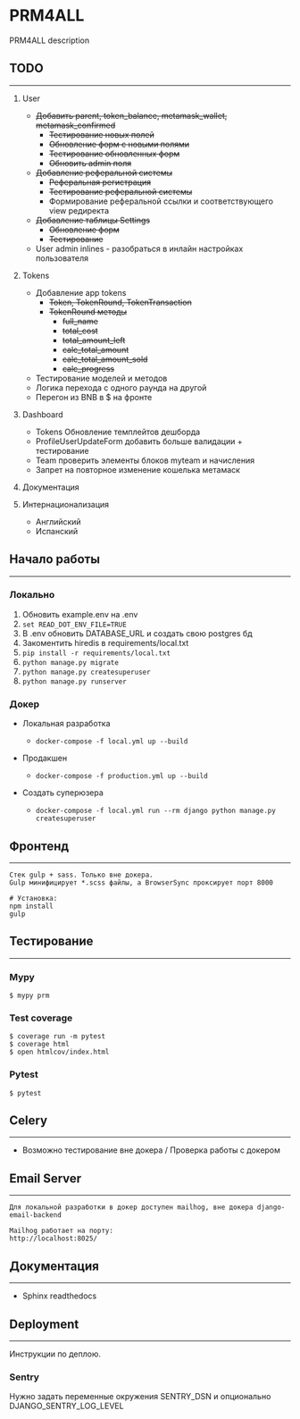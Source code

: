 # PRM4ALL

PRM4ALL description

## TODO
---

1. User
    - ~~Добавить parent, token_balance, metamask_wallet, metamask_confirmed~~
        - ~~Тестирование новых полей~~
        - ~~Обновление форм с новыми полями~~
        - ~~Тестирование обновленных форм~~
        - ~~Обновить admin поля~~
    - ~~Добавление реферальной системы~~
        - ~~Реферальная регистрация~~
        - ~~Тестирование реферальной системы~~
        - Формирование реферальной ссылки и соответствующего view редиректа
    - ~~Добавление таблицы Settings~~
        - ~~Обновление форм~~
        - ~~Тестирование~~
    - User admin inlines - разобраться в инлайн настройках пользователя

2. Tokens
    - Добавление app tokens
        - ~~Token, TokenRound, TokenTransaction~~
        - ~~TokenRound методы~~
            - ~~full_name~~
            - ~~total_cost~~
            - ~~total_amount_left~~
            - ~~calc_total_amount~~
            - ~~calc_total_amount_sold~~
            - ~~calc_progress~~
    - Тестирование моделей и методов
    - Логика перехода с одного раунда на другой
    - Перегон из BNB в $ на фронте

3. Dashboard
    - Tokens Обновление темплейтов дешборда
    - ProfileUserUpdateForm добавить больше валидации + тестирование
    - Team проверить элементы блоков myteam и начисления
    - Запрет на повторное изменение кошелька метамаск

4. Документация

5. Интернационализация
    - Английский
    - Испанский


## Начало работы
---
### Локально

1. Обновить example.env на .env
2. `set READ_DOT_ENV_FILE=TRUE`
3. В .env обновить DATABASE_URL и создать свою postgres бд
4. Закоментить hiredis в requirements/local.txt
5. `pip install -r requirements/local.txt`
6. `python manage.py migrate`
7. `python manage.py createsuperuser`
8. `python manage.py runserver`

### Докер

- Локальная разработка
    - `docker-compose -f local.yml up --build`

- Продакшен
    - `docker-compose -f production.yml up --build`

- Создать суперюзера
    - `docker-compose -f local.yml run --rm django python manage.py createsuperuser`

## Фронтенд
---

    Стек gulp + sass. Только вне докера.
    Gulp минифицирует *.scss файлы, а BrowserSync проксирует порт 8000

    # Установка:
    npm install
    gulp


## Тестирование
---

### Mypy

    $ mypy prm

### Test coverage

    $ coverage run -m pytest
    $ coverage html
    $ open htmlcov/index.html

### Pytest

    $ pytest


## Celery
---
- Возможно тестирование вне докера / Проверка работы с докером


## Email Server
---

    Для локальной разработки в докер доступен mailhog, вне докера django-email-backend

    Mailhog работает на порту:
    http://localhost:8025/

## Документация
---

- Sphinx readthedocs

## Deployment
---

Инструкции по деплою.

### Sentry

Нужно задать переменные окружения SENTRY_DSN и опционально DJANGO_SENTRY_LOG_LEVEL

